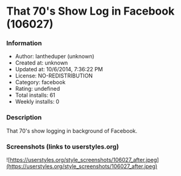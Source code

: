 # That 70's Show Log in Facebook (106027)

### Information
- Author: Iantheduper (unknown)
- Created at: unknown
- Updated at: 10/6/2014, 7:36:22 PM
- License: NO-REDISTRIBUTION
- Category: facebook
- Rating: undefined
- Total installs: 61
- Weekly installs: 0


### Description
That 70's show logging in background of Facebook.


### Screenshots (links to userstyles.org)
![https://userstyles.org/style_screenshots/106027_after.jpeg](https://userstyles.org/style_screenshots/106027_after.jpeg)


